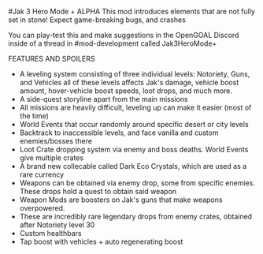 #Jak 3 Hero Mode + ALPHA
This mod introduces elements that are not fully set in stone! Expect game-breaking bugs, and crashes

You can play-test this and make suggestions in the OpenGOAL Discord inside of a thread in #mod-development called Jak3HeroMode+

FEATURES AND SPOILERS

- A leveling system consisting of three individual levels: Notoriety, Guns, and Vehicles
  all of these levels affects Jak's damage, vehicle boost amount, hover-vehicle boost speeds, loot drops, and much more.
- A side-quest storyline apart from the main missions
- All missions are heavily difficult, leveling up can make it easier (most of the time)
- World Events that occur randomly around specific desert or city levels
- Backtrack to inaccessible levels, and face vanilla and custom enemies/bosses there
- Loot Crate dropping system via enemy and boss deaths. World Events give multiple crates
- A brand new collecable called Dark Eco Crystals, which are used as a rare currency
- Weapons can be obtained via enemy drop, some from specific enemies. These drops hold a quest to obtain said weapon
- Weapon Mods are boosters on Jak's guns that make weapons overpowered.
- These are incredibly rare legendary drops from enemy crates, obtained after Notoriety level 30
- Custom healthbars
- Tap boost with vehicles + auto regenerating boost
